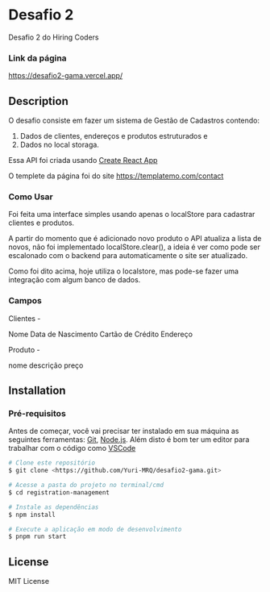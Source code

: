 # Desafio 2 

Desafio 2 do Hiring Coders

### Link da página

https://desafio2-gama.vercel.app/

## Description

O desafio consiste em fazer um sistema de Gestão de Cadastros contendo:

1. Dados de clientes, endereços e produtos estruturados e
2. Dados no local storaga.

Essa API foi criada usando [Create React App](https://github.com/facebook/create-react-app)

O templete da página foi do site https://templatemo.com/contact

### Como Usar

Foi feita uma interface simples usando apenas o localStore para cadastrar clientes e produtos.

A partir do momento que é adicionado novo produto o API atualiza a lista de novos, não foi implementado localStore.clear(), a ideia é ver como pode ser escalonado com o backend para automaticamente o site ser atualizado.

Como foi dito acima, hoje utiliza o localstore, mas pode-se fazer uma integração com algum banco de dados.

### Campos

Clientes -

Nome
Data de Nascimento
Cartão de Crédito
Endereço

Produto - 

nome 
descrição
preço

## Installation

### Pré-requisitos

Antes de começar, você vai precisar ter instalado em sua máquina as seguintes ferramentas:
[Git](https://git-scm.com), [Node.js](https://nodejs.org/en/). 
Além disto é bom ter um editor para trabalhar com o código como [VSCode](https://code.visualstudio.com/)

```bash
# Clone este repositório
$ git clone <https://github.com/Yuri-MRQ/desafio2-gama.git>

# Acesse a pasta do projeto no terminal/cmd
$ cd registration-management

# Instale as dependências
$ npm install

# Execute a aplicação em modo de desenvolvimento
$ pnpm run start
```

## License
MIT License
